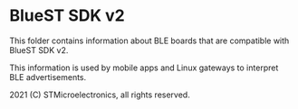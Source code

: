# BlueST SDK v2

This folder contains information about BLE boards that are compatible with BlueST SDK v2.

This information is used by mobile apps and Linux gateways to interpret BLE advertisements.

2021 (C) STMicroelectronics, all rights reserved.